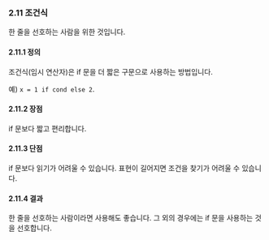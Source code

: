<a id="s2.11-conditional-expressions"></a>
<a id="conditional-expressions"></a>
### 2.11 조건식

한 줄을 선호하는 사람을 위한 것입니다.

<a id="s2.11.1-definition"></a>
#### 2.11.1 정의

조건식(임시 연산자)은 if 문을 더 짧은 구문으로 사용하는 방법입니다.

예) `x = 1 if cond else 2`.

<a id="s2.11.2-pros"></a>
#### 2.11.2 장점

if 문보다 짧고 편리합니다.

<a id="s2.11.3-cons"></a>
#### 2.11.3 단점

if 문보다 읽기가 어려울 수 있습니다. 표현이 길어지면 조건을 찾기가 어려울 수 있습니다.

<a id="s2.11.4-decision"></a>
#### 2.11.4 결과

한 줄을 선호하는 사람이라면 사용해도 좋습니다. 그 외의 경우에는 if 문을 사용하는 것을 선호합니다.
